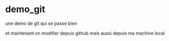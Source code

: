 # demo_git
une demo de git qui se passe bien


et maintenant on modifier depuis github
mais aussi depuis ma machine local
